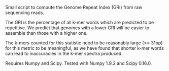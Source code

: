 Small script to compute the Genome Repeat Index (GRI) from raw sequencing reads.

The GRI is the percentage of all k-mer words which are predicted to be
repetitive. We predict that genomes with a lower GRI will be easier to assemble
than those with a higher one.

The k-mers counted for this statistic need to be reasonably large (>= 31bp) for this
metric to be meaningful, as we have found that shorter k-mer words can lead to
inaccuracies in the k-mer spectra produced.


Requires Numpy and Scipy. Tested with Numpy 1.9.2 and Scipy 0.16.0.
